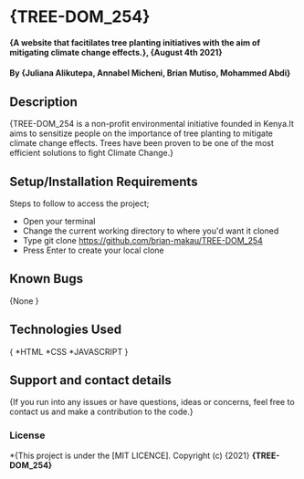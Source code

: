 # {TREE-DOM_254}
#### {A website that facitilates tree planting initiatives with the aim of mitigating climate change effects.}, {August 4th 2021}
#### By **{Juliana Alikutepa, Annabel Micheni, Brian Mutiso, Mohammed Abdi}**
## Description
{TREE-DOM_254 is a non-profit environmental initiative founded in Kenya.It aims to sensitize people on the importance of tree planting to mitigate climate change effects. Trees have been proven to be one of the most efficient solutions to fight Climate Change.}
## Setup/Installation Requirements
Steps to follow to access the project;
* Open your terminal
* Change the current working directory to where you'd want it cloned
* Type git clone https://github.com/brian-makau/TREE-DOM_254
* Press Enter to create your local clone


## Known Bugs
{None }
## Technologies Used
{
    *HTML
    *CSS
    *JAVASCRIPT
}
## Support and contact details
{If you run into any issues or have questions, ideas or concerns, feel free to contact us and make a contribution to the code.}
### License
*{This project is under the [MIT LICENCE]. Copyright (c) {2021} **{TREE-DOM_254}**